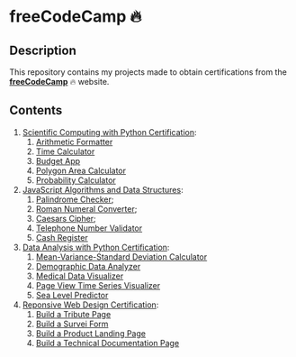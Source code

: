 # freeCodeCamp :fire:

## Description

This repository contains my projects made to obtain certifications from the [**freeCodeCamp**](https://www.freecodecamp.org/) :fire: website.

## Contents

1. [Scientific Computing with Python Certification](https://www.freecodecamp.org/certification/gpm22/scientific-computing-with-python-v7):
   1. [Arithmetic Formatter](https://replit.com/@GabrielPachco/boilerplate-arithmetic-formatter-1)
   2. [Time Calculator](https://replit.com/@GabrielPachco/boilerplate-time-calculator)
   3. [Budget App](https://replit.com/@GabrielPachco/boilerplate-budget-app)
   4. [Polygon Area Calculator](https://replit.com/@GabrielPachco/boilerplate-polygon-area-calculator)
   5. [Probability Calculator](https://replit.com/@GabrielPachco/boilerplate-probability-calculator)
2. [JavaScript Algorithms and Data Structures](https://www.freecodecamp.org/certification/gpm22/javascript-algorithms-and-data-structures):
   1. [Palindrome Checker](https://www.freecodecamp.org/learn/javascript-algorithms-and-data-structures/javascript-algorithms-and-data-structures-projects/palindrome-checker);
   2. [Roman Numeral Converter](https://www.freecodecamp.org/learn/javascript-algorithms-and-data-structures/javascript-algorithms-and-data-structures-projects/roman-numeral-converter);
   3. [Caesars Cipher](https://www.freecodecamp.org/learn/javascript-algorithms-and-data-structures/javascript-algorithms-and-data-structures-projects/caesars-cipher);
   4. [Telephone Number Validator](https://www.freecodecamp.org/learn/javascript-algorithms-and-data-structures/javascript-algorithms-and-data-structures-projects/telephone-number-validator)
   2. [Cash Register](https://www.freecodecamp.org/learn/javascript-algorithms-and-data-structures/javascript-algorithms-and-data-structures-projects/cash-register)
3. [Data Analysis with Python Certification](https://www.freecodecamp.org/certification/gpm22/data-analysis-with-python-v7):
   1. [Mean-Variance-Standard Deviation Calculator](https://replit.com/@GabrielPachco/boilerplate-mean-variance-standard-deviation-calculator)
   2. [Demographic Data Analyzer](https://replit.com/@GabrielPachco/boilerplate-demographic-data-analyzer)
   3. [Medical Data Visualizer](https://replit.com/@GabrielPachco/boilerplate-medical-data-visualizer)
   4. [Page View Time Series Visualizer](https://replit.com/@GabrielPachco/boilerplate-page-view-time-series-visualizer)
   5. [Sea Level Predictor](https://replit.com/@GabrielPachco/boilerplate-sea-level-predictor)
4. [Reponsive Web Design Certification](https://www.freecodecamp.org/certification/gpm22/responsive-web-design):
   1. [Build a Tribute Page](https://codepen.io/gpm22/full/jOBGpLo)
   2. [Build a Survei Form](https://codepen.io/gpm22/full/xxqXJeL)
   3. [Build a Product Landing Page](https://codepen.io/gpm22/full/rNyGodY)
   4. [Build a Technical Documentation Page](https://codepen.io/gpm22/full/jOLzqXw)

